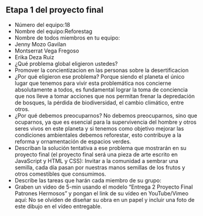 ## Etapa 1 del proyecto final

- Número del equipo:18
- Nombre del equipo:Reforestag
- Nombre de todos miembros en tu equipo:
- Jenny Mozo Gavilan
- Montserrat Vega Fregoso
- Erika Deza Ruiz
- ¿Qué problema global eligieron ustedes?
- Promover la concientizacion en las personas sobre la desertificacion
- ¿Por qué eligieron ese problema? Porque siendo el planeta el único lugar que tenemos para vivir esta problemática nos concierne absolutamente a todos, es fundamental lograr la toma de conciencia que nos lleve a tomar acciones que nos permitan frenar la depredación de bosques, la pérdida de biodiversidad, el cambio climático, entre otros.
- ¿Por qué debemos preocuparnos? No debemos preocuparnos, sino que ocuparnos, ya que es esencial para la supervivencia del hombre y otros seres vivos en este planeta y si tenemos como objetivo mejorar las condiciones ambientales debemos reforestar, esto contribuye a la reforma y ornamentación de espacios verdes.
- Describan la solución tentativa a ese problema que mostrarán en su proyecto final (el proyecto final será una pieza de arte escrito en JavaScript y HTML y CSS): Invitar a la comunidad a sembrar una semilla, cada día pasan por nuestras manos semillas de los frutos y otros comestibles que consumimos.
- Describe las tareas que harán cada miembro de su grupo:
- Graben un video de 5-min usando el modelo “Entrega 2 Proyecto Final Patrones Hermosos” y pongan el link de su vídeo en YouTube/Vimeo aquí:
No se olviden de diseñar su obra en un papel y incluir una foto de este dibujo en el vídeo entregable.
